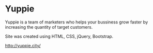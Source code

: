 # Yuppie

Yuppie is a team of marketers who helps your bussiness grow faster by increasing the quantity of target customers.

Site was created using HTML, CSS, jQuery, Bootstrap.

http://yuppie.city/
